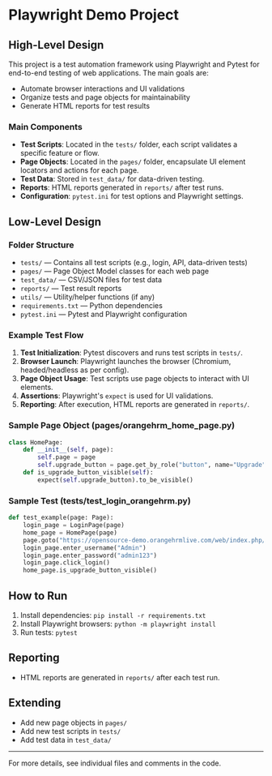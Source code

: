 # Playwright Demo Project

## High-Level Design

This project is a test automation framework using Playwright and Pytest for end-to-end testing of web applications. The main goals are:
- Automate browser interactions and UI validations
- Organize tests and page objects for maintainability
- Generate HTML reports for test results

### Main Components
- **Test Scripts**: Located in the `tests/` folder, each script validates a specific feature or flow.
- **Page Objects**: Located in the `pages/` folder, encapsulate UI element locators and actions for each page.
- **Test Data**: Stored in `test_data/` for data-driven testing.
- **Reports**: HTML reports generated in `reports/` after test runs.
- **Configuration**: `pytest.ini` for test options and Playwright settings.

## Low-Level Design

### Folder Structure
- `tests/` — Contains all test scripts (e.g., login, API, data-driven tests)
- `pages/` — Page Object Model classes for each web page
- `test_data/` — CSV/JSON files for test data
- `reports/` — Test result reports
- `utils/` — Utility/helper functions (if any)
- `requirements.txt` — Python dependencies
- `pytest.ini` — Pytest and Playwright configuration

### Example Test Flow
1. **Test Initialization**: Pytest discovers and runs test scripts in `tests/`.
2. **Browser Launch**: Playwright launches the browser (Chromium, headed/headless as per config).
3. **Page Object Usage**: Test scripts use page objects to interact with UI elements.
4. **Assertions**: Playwright's `expect` is used for UI validations.
5. **Reporting**: After execution, HTML reports are generated in `reports/`.

### Sample Page Object (pages/orangehrm_home_page.py)
```python
class HomePage:
    def __init__(self, page):
        self.page = page
        self.upgrade_button = page.get_by_role("button", name="Upgrade")
    def is_upgrade_button_visible(self):
        expect(self.upgrade_button).to_be_visible()
```

### Sample Test (tests/test_login_orangehrm.py)
```python
def test_example(page: Page):
    login_page = LoginPage(page)
    home_page = HomePage(page)
    page.goto("https://opensource-demo.orangehrmlive.com/web/index.php/auth/login")
    login_page.enter_username("Admin")
    login_page.enter_password("admin123")
    login_page.click_login()
    home_page.is_upgrade_button_visible()
```

## How to Run
1. Install dependencies: `pip install -r requirements.txt`
2. Install Playwright browsers: `python -m playwright install`
3. Run tests: `pytest`

## Reporting
- HTML reports are generated in `reports/` after each test run.

## Extending
- Add new page objects in `pages/`
- Add new test scripts in `tests/`
- Add test data in `test_data/`

---
For more details, see individual files and comments in the code.
